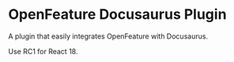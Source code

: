 # OpenFeature Docusaurus Plugin

A plugin that easily integrates OpenFeature with Docusaurus.

Use RC1 for React 18.

